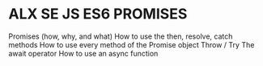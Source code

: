 # ALX SE JS ES6 PROMISES
Promises (how, why, and what)
How to use the then, resolve, catch methods
How to use every method of the Promise object
Throw / Try
The await operator
How to use an async function
